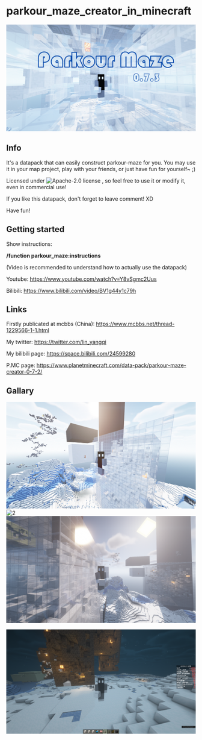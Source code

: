# parkour_maze_creator_in_minecraft

![Title Picture](pictures/Parkour_maze.png)

## Info

It's a datapack that can easily construct parkour-maze for you. You may use it in your map project, play with your friends, or just have fun for yourself~ ;)

Licensed under ![Apache-2.0 license](LICENSE) , so feel free to use it or modify it, even in commercial use!

If you like this datapack, don't forget to leave comment! XD

Have fun!

## Getting started

Show instructions: 

**/function parkour_maze:instructions**

(Video is recommended to understand how to actually use the datapack)

Youtube: https://www.youtube.com/watch?v=Y8vSgmc2Uus

Bilibili: https://www.bilibili.com/video/BV1g44y1c79h

## Links

Firstly publicated at mcbbs (China): https://www.mcbbs.net/thread-1229566-1-1.html

My twitter: https://twitter.com/lin_yangqi

My bilibili page: https://space.bilibili.com/24599280

P.MC page:  https://www.planetminecraft.com/data-pack/parkour-maze-creator-0-7-2/

## Gallary

![1](pictures/1.png)
![2](pictures/2.png)
![3](pictures/3.png)

![4](pictures/4.png)
